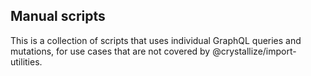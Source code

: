 ## Manual scripts

This is a collection of scripts that uses individual GraphQL queries and mutations, for use cases that are not covered by @crystallize/import-utilities.
